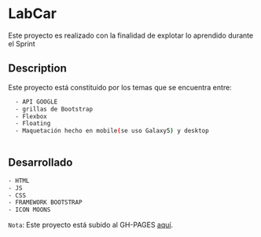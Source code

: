 # LabCar
Este proyecto es realizado con la finalidad de explotar lo aprendido durante el Sprint
## Description
 Este proyecto está constituido por los temas que se encuentra entre:
```sh
  - API GOOGLE
  - grillas de Bootstrap
  - Flexbox
  - Floating
  - Maquetación hecho en mobile(se uso Galaxy5) y desktop
 
```
## Desarrollado 
   ```sh
  - HTML
  - JS
  - CSS
  - FRAMEWORK BOOTSTRAP
  - ICON MOONS
```

`Nota`: Este proyecto está subido al GH-PAGES [aquí](https://mgmp2.github.io/GroupImportant/).
